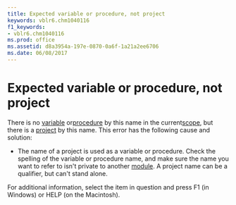 ```yaml
---
title: Expected variable or procedure, not project
keywords: vblr6.chm1040116
f1_keywords:
- vblr6.chm1040116
ms.prod: office
ms.assetid: d8a3954a-197e-0870-0a6f-1a21a2ee6706
ms.date: 06/08/2017
---
```



# Expected variable or procedure, not project

There is no [variable](vbe-glossary.md) or[procedure](vbe-glossary.md) by this name in the current[scope](vbe-glossary.md), but there is a [project](vbe-glossary.md) by this name. This error has the following cause and solution:



- The name of a project is used as a variable or procedure. Check the spelling of the variable or procedure name, and make sure the name you want to refer to isn't private to another [module](vbe-glossary.md). A project name can be a qualifier, but can't stand alone.
    

For additional information, select the item in question and press F1 (in Windows) or HELP (on the Macintosh).

